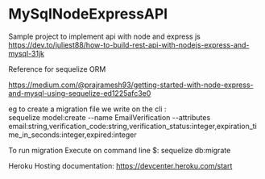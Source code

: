 # MySqlNodeExpressAPI
Sample project to implement api with node and express js
https://dev.to/juliest88/how-to-build-rest-api-with-nodejs-express-and-mysql-31jk


Reference for sequelize ORM

https://medium.com/@prajramesh93/getting-started-with-node-express-and-mysql-using-sequelize-ed1225afc3e0

eg to create a migration file we write on the cli :  
sequelize model:create --name EmailVerification --attributes email:string,verification_code:string,verification_status:integer,expiration_time_in_seconds:integer,expired:integer

To run migration Execute on command line $: sequelize db:migrate

Heroku Hosting documentation:
https://devcenter.heroku.com/start
